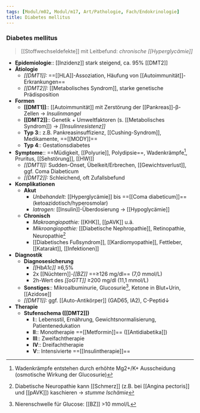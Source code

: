 ```yaml
---
tags: [Modul/m02, Modul/m17, Art/Pathologie, Fach/Endokrinologie]
title: Diabetes mellitus
---
```

### Diabetes mellitus 
> [[Stoffwechseldefekte]] mit Leitbefund: *chronische [[Hyperglycämie]]*
- **Epidemiologie**:: [[Inzidenz]] stark steigend, ca. 95% [[DMT2]]
- **Ätiologie**
	- *[[DMT1]]:* ==[[HLA]]-Assoziation, Häufung von [[Autoimmunität]]-Erkrankungen==
	- *[[DMT2]]:* [[Metabolisches Syndrom]], starke genetische Prädisposition
- **Formen**
	- **[[DMT1]]**:: [[Autoimmunität]] mit Zerstörung der [[Pankreas]]-β-Zellen →  *Insulinmangel*
	- **[[DMT2]]**:: Genetik + Umweltfaktoren (s. [[Metabolisches Syndrom]]) → *[[Insulinresistenz]]*
	- **Typ 3**:: z.B. Pankreasinsuffizienz, [[Cushing-Syndrom]], Medikamente, ==[[MODY]]==
	- **Typ 4**:: Gestationsdiabetes
- **Symptome**:: ==Müdigkeit, [[Polyurie]], Polydipsie==, Wadenkrämpfe[^3], Pruritus, [[Sehstörung]], [[HWI]]
	- *[[DMT1]]:* Sudden-Onset, Übelkeit/Erbrechen, [[Gewichtsverlust]], ggf. Coma Diabeticum
	- *[[DMT2]]:* Schleichend, oft Zufallsbefund
- **Komplikationen**
	- **Akut**
		- *Unbehandelt:* [[Hyperglycämie]] bis ==[[Coma diabeticum]]== (ketoazidotisch/hyperosmolar)
		- *Iatrogen:* [[Insulin]]-Überdosierung → [[Hypoglycämie]]
	- **Chronisch**
		- *Makroangiopathie:* [[KHK]], [[pAVK]] u.ä.
		- *Mikroangiopathie:* [[Diabetische Nephropathie]], Retinopathie, Neuropathie[^5]
		- [[Diabetisches Fußsyndrom]], [[Kardiomyopathie]], Fettleber, [[Katarakt]], [[Infektionen]]
- **Diagnostik**
	- **Diagnosesicherung**
		- *[[HbA1c]]* ≥6,5%
		- 2x [[Nüchtern]]-*[[BZ]]* ==≥126 mg/dl== (7,0 mmol/L)
		- 2h-Wert des *[[oGTT]]* ≥200 mg/dl (11,1 mmol/L)
	- **Sonstiges**:: Mikroalbuminurie, Glucosurie[^2], Ketone in Blut+Urin, [[Azidose]]
	- *[[DMT1]]:* ggf. [[Auto-Antikörper]] (GAD65, IA2), C-Peptid↓
- **Therapie**
	- **Stufenschema ([[DMT2]])**
		- **I**:: Lebensstil, Ernährung, Gewichtsnormalisierung, Patientenedukation
		- **II**:: Monotherapie ==[[Metformin]]== ([[Antidiabetika]])
		- **III**:: Zweifachtherapie
		- **IV**:: Dreifachtherapie
		- **V**:: Intensivierte ==[[Insulintherapie]]==









[^1]: Abends nur 1 IE [[Insulin]] / 60 mg/dl [[BZ]]-Senkung, um nächtliche Hypoglycämien zu vermeiden
[^2]: Nierenschwelle für Glucose: [[BZ]] >10 mmol/L
[^3]: Wadenkrämpfe entstehen durch erhöhte Mg2+/K+ Ausscheidung (osmotische Wirkung der Glucosurie)
[^5]: Diabetische Neuropathie kann [[Schmerz]] (z.B. bei [[Angina pectoris]] und [[pAVK]]) kaschieren → *stumme Ischämie*